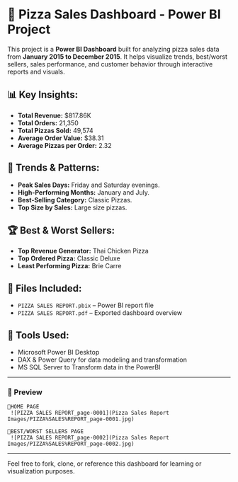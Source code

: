 # 🍕 Pizza Sales Dashboard - Power BI Project

This project is a **Power BI Dashboard** built for analyzing pizza sales data from **January 2015 to December 2015**. It helps visualize trends, best/worst sellers, sales performance, and customer behavior through interactive reports and visuals.

## 📊 Key Insights:
- **Total Revenue:** $817.86K
- **Total Orders:** 21,350
- **Total Pizzas Sold:** 49,574
- **Average Order Value:** $38.31
- **Average Pizzas per Order:** 2.32

## 📅 Trends & Patterns:
- **Peak Sales Days:** Friday and Saturday evenings.
- **High-Performing Months:** January and July.
- **Best-Selling Category:** Classic Pizzas.
- **Top Size by Sales:** Large size pizzas.

## 🏆 Best & Worst Sellers:
- **Top Revenue Generator:** Thai Chicken Pizza
- **Top Ordered Pizza:** Classic Deluxe
- **Least Performing Pizza:** Brie Carre

## 📁 Files Included:
- `PIZZA SALES REPORT.pbix` – Power BI report file
- `PIZZA SALES REPORT.pdf` – Exported dashboard overview

## 🧰 Tools Used:
- Microsoft Power BI Desktop
- DAX & Power Query for data modeling and transformation
- MS SQL Server to Transform data in the PowerBI 
  
---

### 🔗 Preview
    📌HOME PAGE
     ![PIZZA SALES REPORT_page-0001](Pizza Sales Report Images/PIZZA%SALES%REPORT_page-0001.jpg)

    📌BEST/WORST SELLERS PAGE
     ![PIZZA SALES REPORT_page-0002](Pizza Sales Report Images/PIZZA%SALES%REPORT_page-0002.jpg)
    
     
---

Feel free to fork, clone, or reference this dashboard for learning or visualization purposes.
